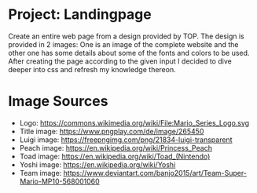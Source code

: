 # Project: Landingpage
Create an entire web page from a design provided by TOP. The design is provided in 2 images: One is an image of the complete website and the other one has some details about some of the fonts and colors to be used. After creating the page according to the given input I decided to dive deeper into css and refresh my knowledge thereon.

# Image Sources
* Logo: https://commons.wikimedia.org/wiki/File:Mario_Series_Logo.svg
* Title image: https://www.pngplay.com/de/image/265450
* Luigi image: https://freepngimg.com/png/21834-luigi-transparent
* Peach image: https://en.wikipedia.org/wiki/Princess_Peach
* Toad image: https://en.wikipedia.org/wiki/Toad_(Nintendo)
* Yoshi image: https://en.wikipedia.org/wiki/Yoshi
* Team image: https://www.deviantart.com/banjo2015/art/Team-Super-Mario-MP10-568001060